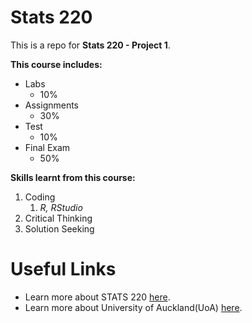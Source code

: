 # Stats 220
This is a repo for **Stats 220 - Project 1**.

**This course includes:**
  * Labs
    - 10%
  * Assignments
    - 30%
  * Test
    - 10%
  * Final Exam
    - 50%
  
**Skills learnt from this course:**
  1. Coding
     1. *R, RStudio*
  2.  Critical Thinking
  3.  Solution Seeking


# Useful Links
 * Learn more about STATS 220 [here](https://courseoutline.auckland.ac.nz/dco/course/STATS/220/1213).
 * Learn more about University of Auckland(UoA) [here](https://www.auckland.ac.nz/en.html).
